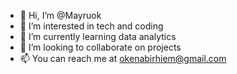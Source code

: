 - 👋 Hi, I’m @Mayruok
- 👀 I’m interested in tech and coding   
- 🌱 I’m currently learning data analytics 
- 💞️ I’m looking to collaborate on projects 
- 📫 You can reach me at okenabirhiem@gmail.com

<!---
Mayruok/Mayruok is a ✨ special ✨ repository because its `README.md` (this file) appears on your GitHub profile.
You can click the Preview link to take a look at your changes.
--->
